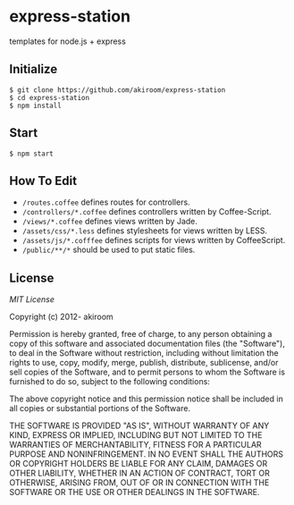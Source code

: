 express-station
===============

templates for node.js + express

Initialize
----------
	$ git clone https://github.com/akiroom/express-station
	$ cd express-station
	$ npm install

Start
-----
	$ npm start

How To Edit
-----------
* `/routes.coffee` defines routes for controllers.
* `/controllers/*.coffee` defines controllers written by Coffee-Script.
* `/views/*.coffee` defines views written by Jade.
* `/assets/css/*.less` defines stylesheets for views written by LESS.
* `/assets/js/*.cofffee` defines scripts for views written by CoffeeScript.
* `/public/**/*` should be used to put static files.

License
-------

*MIT License*

Copyright (c) 2012- akiroom

Permission is hereby granted, free of charge, to any person obtaining a copy of this software and associated documentation files (the "Software"), to deal in the Software without restriction, including without limitation the rights to use, copy, modify, merge, publish, distribute, sublicense, and/or sell copies of the Software, and to permit persons to whom the Software is furnished to do so, subject to the following conditions:

The above copyright notice and this permission notice shall be included in all copies or substantial portions of the Software.

THE SOFTWARE IS PROVIDED "AS IS", WITHOUT WARRANTY OF ANY KIND, EXPRESS OR IMPLIED, INCLUDING BUT NOT LIMITED TO THE WARRANTIES OF MERCHANTABILITY, FITNESS FOR A PARTICULAR PURPOSE AND NONINFRINGEMENT. IN NO EVENT SHALL THE AUTHORS OR COPYRIGHT HOLDERS BE LIABLE FOR ANY CLAIM, DAMAGES OR OTHER LIABILITY, WHETHER IN AN ACTION OF CONTRACT, TORT OR OTHERWISE, ARISING FROM, OUT OF OR IN CONNECTION WITH THE SOFTWARE OR THE USE OR OTHER DEALINGS IN THE SOFTWARE.
